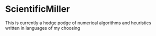 # ScientificMiller
This is currently a hodge podge of numerical algorithms and heuristics written in languages of my choosing
